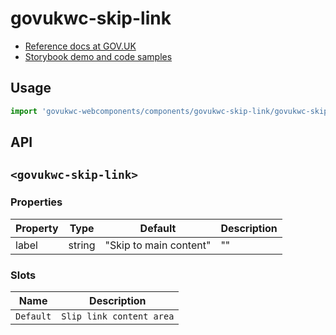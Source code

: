 # govukwc-skip-link

- [Reference docs at GOV.UK](https://design-system.service.gov.uk/components/skip-link/)
- [Storybook demo and code samples](http://tgreyuk.github.io/govuk-webcomponents/storybook/?path=/story/skip-link/)

## Usage

```javascript
import 'govukwc-webcomponents/components/govukwc-skip-link/govukwc-skip-link';
```

## API

## `<govukwc-skip-link>`

### Properties

| Property  |  Type     | Default | Description |
|-----------|-----------|---------|-------------|
| label|string|"Skip to main content"|""| 

### Slots

| Name  |  Description     |
|-----------|-----------|
| `Default` | `Slip link content area` |

